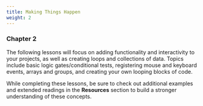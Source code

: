 ```yaml
---
title: Making Things Happen
weight: 2
---
```

### Chapter 2

The following lessons will focus on adding functionality and interactivity to your projects, as well as creating loops and collections of data. Topics include basic logic gates/conditional tests, registering mouse and keyboard events, arrays and groups, and creating your own looping blocks of code.

While completing these lessons, be sure to check out additional examples and extended readings in the **Resources** section to build a stronger understanding of these concepts.
